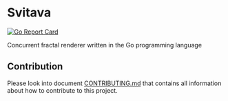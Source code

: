 # Svitava

[![Go Report Card](https://goreportcard.com/badge/github.com/tisnik/svitava-go)](https://goreportcard.com/report/github.com/tisnik/svitava-go)

Concurrent fractal renderer written in the Go programming language

## Contribution

Please look into document [CONTRIBUTING.md](CONTRIBUTING.md) that contains all information about how to contribute to this project.
